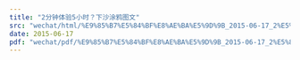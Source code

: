 ```yaml
---
title: "2分钟体验5小时？下沙涂鸦图文"
src: "wechat/html/%E9%85%B7%E5%84%BF%E8%AE%BA%E5%9D%9B_2015-06-17_2%E5%88%86%E9%92%9F%E4%BD%93%E9%AA%8C5%E5%B0%8F%E6%97%B6%EF%BC%9F%E4%B8%8B%E6%B2%99%E6%B6%82%E9%B8%A6%E5%9B%BE%E6%96%87_%E8%A7%86%E9%A2%91%E6%80%BB%E7%BB%93%EF%BC%81.html"
date: 2015-06-17
pdf: "wechat/pdf/%E9%85%B7%E5%84%BF%E8%AE%BA%E5%9D%9B_2015-06-17_2%E5%88%86%E9%92%9F%E4%BD%93%E9%AA%8C5%E5%B0%8F%E6%97%B6%EF%BC%9F%E4%B8%8B%E6%B2%99%E6%B6%82%E9%B8%A6%E5%9B%BE%E6%96%87_%E8%A7%86%E9%A2%91%E6%80%BB%E7%BB%93%EF%BC%81.pdf"
---
```

